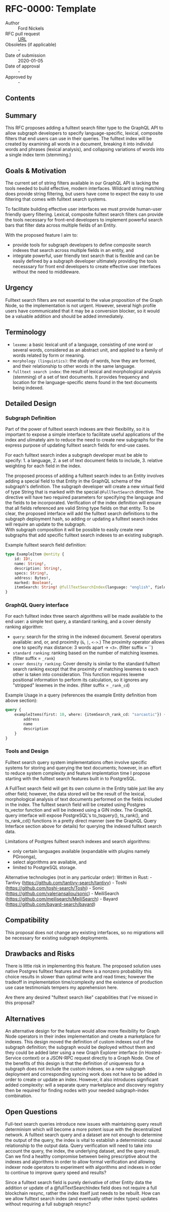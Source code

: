 # RFC-0000: Template

<dl>
  <dt>Author</dt>
  <dd>Ford Nickels</dd>

  <dt>RFC pull request</dt>
  <dd><a href="https://github.com/graphprotocol/rfcs/pull/11">URL</a></dd>

  <dt>Obsoletes (if applicable)</dt>
  <dd>-</dd>

  <dt>Date of submission</dt>
  <dd>2020-01-05</dd>

  <dt>Date of approval</dt>
  <dd>-</dd>

  <dt>Approved by</dt>
  <dd>-</dd>
</dl>

## Contents

<!-- toc -->

## Summary

This RFC proposes adding a fulltext search filter type to the GraphQL API 
to allow subgraph developers to specify language-specific, lexical, 
composite filters that end users can use in their queries. The fulltext 
index will be created by examining all words in a document, breaking it 
into individul words and phrases (lexical analysis), and collapsing 
variations of words into a single index term (stemming.)

## Goals & Motivation

The current set of string filters available in our GraphQL API is lacking 
the tools needed to build effective, modern interfaces. Wildcard string 
matching does provide string filtering, but users have come to expect the 
easy to use filtering that comes with fulltext search systems.

To facilitate building effective user interfaces we must provide human-user 
friendly query filtering. Lexical, composite fulltext search filters can 
provide the tools necessary for front-end developers to implement powerful 
search bars that filter data across multiple fields of an Entity.

With the proposed feature I aim to:
  - provide tools for subgraph developers to define composite search 
    indexes that search across multiple fields in an entity, and
  - integrate powerful, user friendly text search that is flexible and 
    can be easily defined by a subgraph developer ultimately providing 
    the tools necesssary for front end developers to create effective 
    user interfaces without the need to middleware.
     
## Urgency

Fulltext search filters are not essential to the value proposition of 
the Graph Node, so the implementation is not urgent. However, several 
high profile users have communicated that it may be a conversion blocker, 
so it would be a valuable addition and should be added immediately. 

## Terminology

- `lexeme`: a basic lexical unit of a language, consisting of one word or 
  several words, considered as an abstract unit, and applied to a family 
  of words related by form or meaning.
- `morphology (linguistics)`: the study of words, how they are formed, 
  and their relationship to other words in the same language. 
- `fulltext search index`: the result of lexical and morphological 
  analysis (stemming) of a set of text documents.  It provides frequency 
  and location for the language-specific stems found in the text documents 
  being indexed. 

## Detailed Design

### Subgraph Definition

Part of the power of fulltext search indexes are their flexibility, so 
it is important to expose a simple interface to facilitate useful 
applications of the index and ulimately aim to reduce the need to create 
new subgraphs for the express purpose of updating fulltext search fields 
for end-use cases. 

For each fulltext search index a subgraph developer must be able to specify:
    1. a language, 
    2. a set of text document fields to include,
    3. relative weighting for each field in the index.

The proposed process of adding a fulltext search index to an Entity 
involves adding a special field to that Entity in the GraphQL schema of 
the subgraph's definition. The subgraph developer will create a new virtual 
field of type String that is marked with the special `@FullTextSearch` directive. 
The directive will have two required parameters for specifying the language
 and the fields to be incorporated. Verification of the index definition 
 will ensure that all fields referenced are valid String type fields on 
 that entity. To be clear, the proposed interface will add the fulltext 
 search definitions to the subgraph deployment hash, so adding or updating 
 a fulltext search index will require an update to the subgraph.  
 With subgraph composition it will be possible to easily create new subgraphs 
 that add specific fulltext search indexes to an existing subgraph. 

Example fulltext search field definition:
```graphql
type ExampleItem @entity {
    id: ID!,
    name: String!,
    description: String!,
    specs: String!,
    address: Bytes!,
    marked: Boolean!,
    itemSearch: String! @fullTextSearchIndex(language: "english", fields: [{name: "name", weight: 5}, {name: "description", weight: 3}, {name: "specs", weight: 1}])
}
```  

### GraphQL Query interface

For each fulltext index three search algorithms will be made available to 
the end user: a simple text query, a standard ranking, and a cover 
density ranking algorithm: 
  - `query`: search for the string in the indexed document. Several 
    operators available: and, or, and proximity (`&`, `|`, `<->`.) 
    The proximity operator allows one to specify max distance: 
    3 words apart → `<3>`. (filter suffix = ``)
  - `standard ranking`: ranking based on the number of matching lexemes. 
    (filter suffix = `_rank`)
  - `cover density ranking`: Cover density is similar to the standard 
    fulltext search ranking except that the proximity of matching lexemes 
    to each other is taken into consideration. This function requires 
    lexeme positional information to perform its calculation, so it ignores 
    any "stripped" lexemes in the index.
    (filter suffix = `_rank_cd`)
    
Example Usage in a query (references the example Entity definition from above section): 
```graphql
query {
    exampleItems(first: 10, where: {itemSearch_rank_cd: "sarcastic"}) {
        address
        name 
        description
    }
}
```

### Tools and Design

Fulltext search query system implementations often involve specific systems 
for storing and querying the text documents; however, in an effort to reduce 
system complexity and feature implemtation time I propose starting with the 
fulltext search features built in to PostgreSQL.

A FullText search field will get its own column in the Entity table just 
like any other field; however, the data stored will be the result of the 
lexical, morphological analysis of text documents performed on the fields 
included in the index. The fulltext search field will be created using 
Postgres ts_vector function and will be indexed using a GIN index. 
The GraphQL query interface will expose PostgreSQL's to_tsquery(), 
ts_rank(), and ts_rank_cd() functions in a pretty direct manner 
(see the GraphQL Query Interface section above for details) for querying 
the indexed fulltext search data.  
 

Limitations of Postgres fulltext search indexes and search algorithms: 
  - only certain languages available (expandable with plugins namely PGroonga), 
  - select algorithms are available, and 
  - limited to PostgreSQL storage. 

Alternative technologies (not in any particular order): 
  Written in Rust:
    - Tantivy (https://github.com/tantivy-search/tantivy)
    - Toshi (https://github.com/toshi-search/Toshi)
    - Sonic (https://github.com/valeriansaliou/sonic)
    - MeiliSearch (https://github.com/meilisearch/MeiliSearch)
    - Bayard (https://github.com/bayard-search/bayard)

## Compatibility

This proposal does not change any existing interfaces, so no migrations 
will be necessary for existing subgraph deployments. 

## Drawbacks and Risks

There is little risk in implementing this feature.  The proposed solution 
uses native Postgres fulltext features and there is a nonzero probability 
this choice results in slower than optimal write and read times; 
however the tradeoff in implementation time/complexity and the existence 
of production use case testimonials tempers my apprehension here. 

Are there any desired "fulltext search like" capabilities that I've missed in this proposal?   

## Alternatives

An alternative design for the feature would allow more flexibility for 
Graph Node operators in their index implementation and create a marketplace 
for indexes. This design moved the definition of custom indexes out of the 
subgraph definition; the subgraph would be deployed without them and they 
could be added later using a new Graph Explorer interface (in Hosted-Service context) 
or a JSON-RPC request directly to a Graph Node. One of the benefits of this 
design is that the definition of uniqueness for a subgraph does not include 
the custom indexes, so a new subgraph deployment and corresponding syncing 
work does not have to be added in order to create or update an index. 
However, it also introduces significant added complexity: will a separate 
query marketplace and discovery registry then be required for finding nodes 
with your needed subgraph-index combination.  

## Open Questions

Full-text search queries introduce new issues with maintaining query 
result determinism which will become a more potent issue with the 
decentralized network. A fulltext search query and a dataset are not enough 
to determine the output of the query, the index is vital to establish a 
deterministic causal relationship to the output data.  Query verification 
will need to take into account the query, the index, the underlying dataset, 
and the query result.  Can we find a healthy compromise between being 
prescriptive about the indexes and algorithms in order to allow formal 
verification and allowing indexer node operators to experiment with 
algorithms and indexes in order to continue to improve query speed and results? 

Since a fulltext search field is purely derivative of other Entity data 
the addition or update of a @fullTextSearchIndex field does not require a 
full blockchain resync, rather the index itself just needs to be rebuilt. 
How can we allow fulltext search index (and eventually other index types) 
updates without requiring a full subgraph resync? 